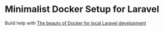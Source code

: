 # Minimalist Docker Setup for Laravel

Build help with [The beauty of Docker for local Laravel development](https://dev.to/aschmelyun/the-beauty-of-docker-for-local-laravel-development-13c0)
